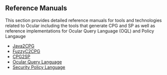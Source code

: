 Reference Manuals
-----------------
This section provides detailed reference manuals for tools and technologies related to Ocular including the tools that generate CPG and SP as well as reference implementations for Ocular Query Language (OQL) and Policy Langauge

* [Java2CPG](java2cpg.md)
* [FuzzyC2CPG](fuzzyc2cpg.md)
* [CPG2SP](cpg2sp.md)
* [Ocular Query Language](repl.md)
* [Security Policy Language](policy-language.md)